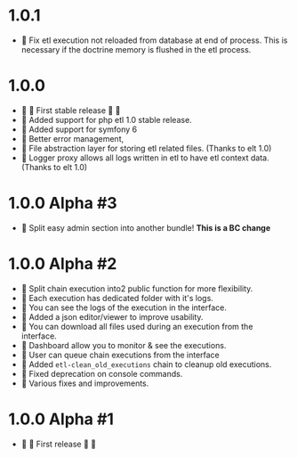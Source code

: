 # 1.0.1
- :wrench: Fix etl execution not reloaded from database at end of process. This is necessary if the doctrine memory is flushed in the etl process.

# 1.0.0
- :confetti_ball: :tada: First stable release :tada: :confetti_ball:
- :star2: Added support for php etl 1.0 stable release.
- :star2: Added support for symfony 6
- :star2: Better error management, 
- :star2: File abstraction layer for storing etl related files. (Thanks to elt 1.0)
- :star2: Logger proxy allows all logs written in etl to have etl context data. (Thanks to elt 1.0)

# 1.0.0 Alpha #3
- :star2: Split easy admin section into another bundle! **This is a BC change**

# 1.0.0 Alpha #2

- :star2: Split chain execution into2 public function for more flexibility.
- :star2: Each execution has dedicated folder with it's logs.
- :star2: You can see the logs of the execution in the interface.
- :star2: Added a json editor/viewer to improve usability.
- :star2: You can download all files used during an execution from the interface.
- :star2: Dashboard allow you to monitor & see the executions.
- :star2: User can queue chain executions from the interface
- :star2: Added `etl-clean_old_executions` chain to cleanup old executions.
- :wrench: Fixed deprecation on console commands.
- :wrench: Various fixes and improvements.

# 1.0.0 Alpha #1
- :confetti_ball: :tada: First release :tada: :confetti_ball: